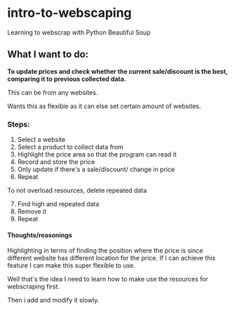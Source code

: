 # intro-to-webscaping
Learning to webscrap with Python Beautiful Soup

## What I want to do:
**To update prices and check whether the current sale/discount is the best, comparing it to previous collected data.**

This can be from any websites. 

Wants this as flexible as it can 
else set certain amount of websites.


### Steps:
1. Select a website
2. Select a product to collect data from
3. Highlight the price area so that the program can read it
4. Record and store the price
5. Only update if there's a sale/discount/ change in price
6. Repeat 

To not overload resources, delete repeated data

7. Find high and repeated data
8. Remove it
9. Repeat

#### Thoughts/reasonings
Highlighting in terms of finding the position where the price is since different website has different location for the price.
If I can achieve this feature I can make this super flexible to use.


Well that's the idea I need to  learn how to make use the resources for webscraping first.

Then i add and modify it slowly.